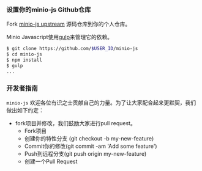 ### 设置你的minio-js Github仓库
Fork [minio-js upstream](https://github.com/minio/minio-js/fork) 源码仓库到你的个人仓库。

Minio Javascript使用[gulp](http://gulpjs.com/)来管理它的依赖。

```bash
$ git clone https://github.com/$USER_ID/minio-js
$ cd minio-js
$ npm install
$ gulp
...
```

###  开发者指南

``minio-js`` 欢迎各位有识之士贡献自己的力量。为了让大家配合起来更默契，我们做出如下约定：

* fork项目并修改，我们鼓励大家进行pull request。
    - Fork项目
    - 创建你的特性分支 (git checkout -b my-new-feature)
    - Commit你的修改(git commit -am 'Add some feature')
    - Push到远程分支(git push origin my-new-feature)
    - 创建一个Pull Request
